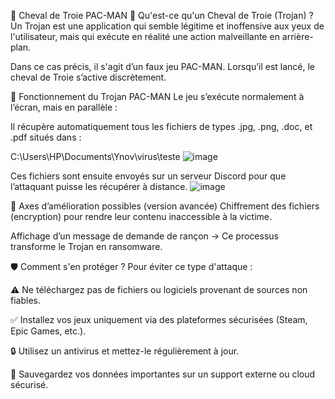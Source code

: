 🐴 Cheval de Troie PAC-MAN
📌 Qu'est-ce qu'un Cheval de Troie (Trojan) ?
Un Trojan est une application qui semble légitime et inoffensive aux yeux de l'utilisateur, mais qui exécute en réalité une action malveillante en arrière-plan.

Dans ce cas précis, il s'agit d’un faux jeu PAC-MAN. Lorsqu’il est lancé, le cheval de Troie s’active discrètement.

🎯 Fonctionnement du Trojan PAC-MAN
Le jeu s’exécute normalement à l’écran, mais en parallèle :

Il récupère automatiquement tous les fichiers de types .jpg, .png, .doc, et .pdf situés dans :


C:\Users\HP\Documents\Ynov\virus\teste
![image](https://github.com/user-attachments/assets/206d0d7e-4226-4702-b5bf-ab0309ac8895)

Ces fichiers sont ensuite envoyés sur un serveur Discord pour que l’attaquant puisse les récupérer à distance.
![image](https://github.com/user-attachments/assets/a2c1a0dc-f108-4358-821e-58d8a06e958a)


🔐 Axes d’amélioration possibles (version avancée)
Chiffrement des fichiers (encryption) pour rendre leur contenu inaccessible à la victime.

Affichage d’un message de demande de rançon → Ce processus transforme le Trojan en ransomware.

🛡️ Comment s'en protéger ?
Pour éviter ce type d'attaque :

⚠️ Ne téléchargez pas de fichiers ou logiciels provenant de sources non fiables.

✅ Installez vos jeux uniquement via des plateformes sécurisées (Steam, Epic Games, etc.).

🔒 Utilisez un antivirus et mettez-le régulièrement à jour.

📂 Sauvegardez vos données importantes sur un support externe ou cloud sécurisé.
